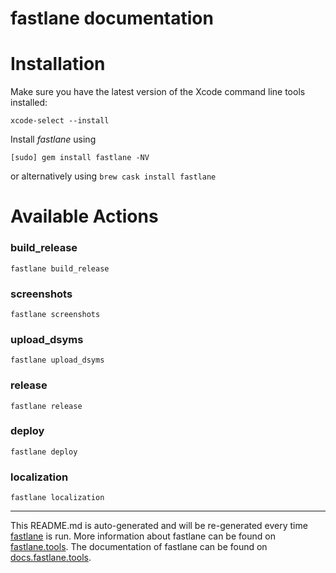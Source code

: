 fastlane documentation
================
# Installation

Make sure you have the latest version of the Xcode command line tools installed:

```
xcode-select --install
```

Install _fastlane_ using
```
[sudo] gem install fastlane -NV
```
or alternatively using `brew cask install fastlane`

# Available Actions
### build_release
```
fastlane build_release
```

### screenshots
```
fastlane screenshots
```

### upload_dsyms
```
fastlane upload_dsyms
```

### release
```
fastlane release
```

### deploy
```
fastlane deploy
```

### localization
```
fastlane localization
```


----

This README.md is auto-generated and will be re-generated every time [fastlane](https://fastlane.tools) is run.
More information about fastlane can be found on [fastlane.tools](https://fastlane.tools).
The documentation of fastlane can be found on [docs.fastlane.tools](https://docs.fastlane.tools).
